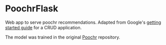 # PoochrFlask
Web app to serve poochr recommendations. Adapted from Google's [getting started guide](https://github.com/GoogleCloudPlatform/getting-started-python) for a CRUD application.

The model was trained in the original [Poochr](https://github.com/aawiegel/Poochr) repository.
